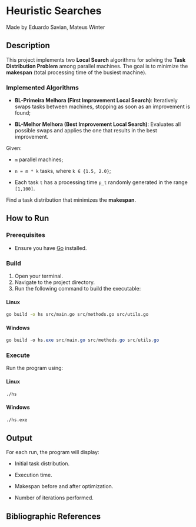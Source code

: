 # Heuristic Searches

Made by Eduardo Savian, Mateus Winter

## Description

This project implements two **Local Search** algorithms for solving the **Task Distribution Problem** among parallel machines. The goal is to minimize the **makespan** (total processing time of the busiest machine).

### Implemented Algorithms

- **BL-Primeira Melhora (First Improvement Local Search)**: Iteratively swaps tasks between machines, stopping as soon as an improvement is found;

- **BL-Melhor Melhora (Best Improvement Local Search)**: Evaluates all possible swaps and applies the one that results in the best improvement.

Given:

- `m` parallel machines;

- `n = m * k` tasks, where `k ∈ {1.5, 2.0}`;

- Each task `t` has a processing time `p_t` randomly generated in the range `[1,100]`.

Find a task distribution that minimizes the **makespan**.

## How to Run

### Prerequisites

- Ensure you have [Go](https://golang.org/dl/) installed.

### Build

1. Open your terminal.
2. Navigate to the project directory.
3. Run the following command to build the executable:

#### Linux

```bash
go build -o hs src/main.go src/methods.go src/utils.go
```

#### Windows

```ps1
go build -o hs.exe src/main.go src/methods.go src/utils.go
```

### Execute

Run the program using:

#### Linux

```bash
./hs
```

#### Windows

```bash
./hs.exe
```

## Output

For each run, the program will display:

- Initial task distribution.

- Execution time.

- Makespan before and after optimization.

- Number of iterations performed.

## Bibliographic References
